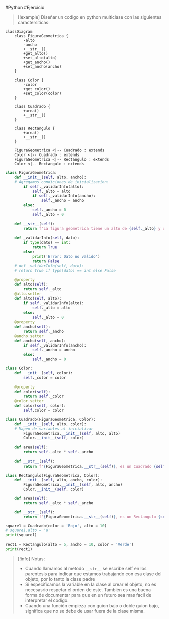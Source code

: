 #Python #Ejercicio 


> [!example] Diseñar un codigo en python multiclase con las siguientes caractersiticas:

```mermaid
classDiagram
    class FiguraGeometrica {
        -alto
        -ancho
        +__str__()
        +get_alto()
        +set_alto(alto)
        +get_ancho()
        +set_ancho(ancho)
    }

    class Color {
        -color
        +get_color()
        +set_color(color)
    }

    class Cuadrado {
        +area()
        +__str__()
    }

    class Rectangulo {
        +area()
        +__str__()
    }

    FiguraGeometrica <|-- Cuadrado : extends
    Color <|-- Cuadrado : extends
    FiguraGeometrica <|-- Rectangulo : extends
    Color <|-- Rectangulo : extends

```

```python
class FiguraGeometrica:
	def __init__(self, alto, ancho):
	# Agregamos condiciones de inicializacion:
		if self._validarInfo(alto):
			self._alto = alto
			if self._validarInfo(ancho):
				self._ancho = ancho
		else:
			self._ancho = 0
			self._alto = 0
		
	def __str__(self):
		return f'La figura geometrica tiene un alto de {self._alto} y un ancho de {self._ancho}'

	def _validarInfo(self, dato):
		if type(dato) == int:
			return True
		else:
			print('Error: Dato no valido')
			return False
	# def _validarInfo(self, dato):
	# return True if type(dato) == int else False
		
	@property
	def alto(self):
		return self._alto
	@alto.setter
	def alto(self, alto):
		if self._validarInfo(alto):
			self._alto = alto
		else:
			self._alto = 0
	@property
	def ancho(self):
		return self._ancho
	@ancho.setter
	def ancho(self, ancho):
		if self._validarInfo(ancho):
			self._ancho = ancho
		else:
			self._ancho = 0

class Color:
	def __init__(self, color):
		self._color = color

	@property
	def color(self):
		return self._color
	@color.setter
	def color(self, color):
		self.color = color

class Cuadrado(FiguraGeometrica, Color):
	def __init__(self, alto, color):
	# Mapeo de variables al inicializar
		FiguraGeometrica.__init__(self, alto, alto)
		Color.__init__(self, color)
		
	def area(self):
		return self._alto * self._ancho
		
	def __str__(self):
		return f'{FiguraGeometrica.__str__(self)}, es un Cuadrado {self._color} y su area es de {Cuadrado.area(self)}' 

class Rectangulo(FiguraGeometrica, Color):
	def __init__(self, alto, ancho, color):
		FiguraGeometrica.__init__(self, alto, ancho)
		Color.__init__(self, color)

	def area(self):
		return self._alto * self._ancho

	def __str__(self):
		return f'{FiguraGeometrica.__str__(self)}, es un Rectangulo {self._color} y su area es de {Rectangulo.area(self)}'

square1 = Cuadrado(color = 'Rojo', alto = 10)
# square1.alto = 'a'
print(square1)

rect1 = Rectangulo(alto = 5, ancho = 10, color = 'Verde')
print(rect1)
```


> [!info] Notas:
>-  Cuando llamamos al metodo `__str__` se escribe self en los parentesis para indicar que estamos trabajando con esa clase del objeto, por lo tanto la clase padre
>- Si especificamos la variable en la clase al crear el objeto, no es necesasrio respetar el orden de este. También es una buena forma de documentar para que en un futuro sea mas facil de interpretar el codigo.
>- Cuando una función empieza con guion bajo o doble guion bajo, significa que no se debe de usar fuera de la clase misma.
